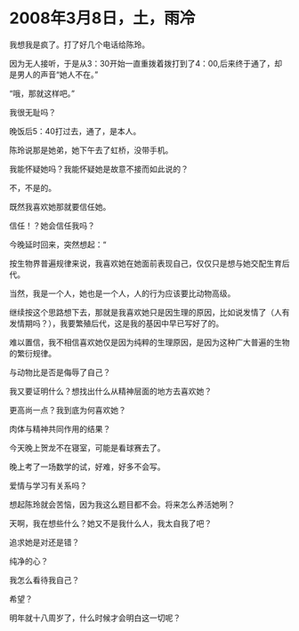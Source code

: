 # 2008年3月8日，土，雨冷

我想我是疯了。打了好几个电话给陈玲。

因为无人接听，于是从3：30开始一直重拨着拨打到了4：00,后来终于通了，却是男人的声音“她人不在。”

“哦，那就这样吧。”

我很无耻吗？

晚饭后5：40打过去，通了，是本人。

陈玲说那是她弟，她下午去了虹桥，没带手机。

我能怀疑她吗？我能怀疑她是故意不接而如此说的？

不，不是的。

既然我喜欢她那就要信任她。

信任！？她会信任我吗？

今晚延时回来，突然想起：“

按生物界普遍规律来说，我喜欢她在她面前表现自己，仅仅只是想与她交配生育后代。

当然，我是一个人，她也是一个人，人的行为应该要比动物高级。

继续按这个思路想下去，那就是我喜欢她只是因生理的原因，比如说发情了（人有发情期吗？），我要繁殖后代，这是我的基因中早已写好了的。

难以置信，我不相信喜欢她仅是因为纯粹的生理原因，是因为这种广大普遍的生物的繁衍规律。

与动物比是否是侮辱了自己？

我又要证明什么？想找出什么从精神层面的地方去喜欢她？

更高尚一点？我到底为何喜欢她？

肉体与精神共同作用的结果？

今天晚上贺龙不在寝室，可能是看球赛去了。

晚上考了一场数学的试，好难，好多不会写。

爱情与学习有关系吗？

想起陈玲就会苦恼，因为我这么题目都不会。将来怎么养活她咧？

天啊，我在想些什么？她又不是我什么人，我太自我了吧？

追求她是对还是错？

纯净的心？

我怎么看待我自己？

希望？

明年就十八周岁了，什么时候才会明白这一切呢？
